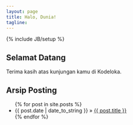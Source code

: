 ```yaml
---
layout: page
title: Halo, Dunia!
tagline: 
---
```

{% include JB/setup %}
## Selamat Datang
Terima kasih atas kunjungan kamu di Kodeloka.

## Arsip Posting
<ul class="posts">
  {% for post in site.posts %}
    <li><span>{{ post.date | date_to_string }}</span> &raquo; <a href="{{ BASE_PATH }}{{ post.url }}">{{ post.title }}</a></li>
  {% endfor %}
</ul>
